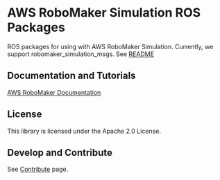 # AWS RoboMaker Simulation ROS Packages

ROS packages for using with AWS RoboMaker Simulation. 
Currently, we support robomaker_simulation_msgs. See [README](robomaker_simulation_msgs/README.md)

## Documentation and Tutorials
[AWS RoboMaker Documentation](https://docs.aws.amazon.com/robomaker)

## License

This library is licensed under the Apache 2.0 License. 

## Develop and Contribute

See [Contribute](CONTRIBUTING.md) page.
